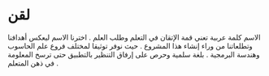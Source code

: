 # لقن
الاسم كلمة عربية تعني قمة الإتقان في التعلم وطلب العلم . اخترنا الاسم ليعكس أهدافنا وتطلعاتنا من وراء إنشاء هذا المشروع . حيث نوفر توثيقا لمختلف فروع علم الحاسوب وهندسة البرمجية . بلغة سلمية وحرص على إرفاق التنظير بالتطبيق حتى ترسخ المعلومة في ذهن المتعلم . 
